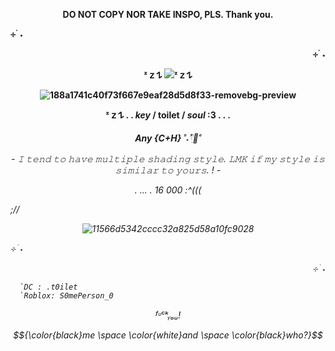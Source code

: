 <p align="center"> <b> DO NOT COPY NOR TAKE INSPO, PLS. Thank you.</a>

⊹ ࣪ ˖ <p align="right">⊹ ࣪ ˖ <p align="center"> ᶻ 𝗓 𐰁 ![](https://komarev.com/ghpvc/?username=gaslightt&color=519d92&label=GAY+PEOPLE+COUNT&abbreviated=true&style=plastic)ᶻ 𝗓 𐰁  <p align="center"> ![188a1741c40f73f667e9eaf28d5d8f33-removebg-preview](https://github.com/user-attachments/assets/a41c52b1-154e-44b1-86ad-259a45bb4922)


<p align="center"> ᶻ 𝗓 𐰁 . . <b><i>key</i></b> / <b <i>toilet</i> </b> / <b> <i>soul</i> </b>:3   .   .   . 

<p align="center">     <i> Any {C+H} </b> ˚˖𓍢ִ໋🦢˚

<p align="center"> - 𝙸 𝚝𝚎𝚗𝚍 𝚝𝚘 𝚑𝚊𝚟𝚎 𝚖𝚞𝚕𝚝𝚒𝚙𝚕𝚎 𝚜𝚑𝚊𝚍𝚒𝚗𝚐 𝚜𝚝𝚢𝚕𝚎. 𝙻𝙼𝙺 𝚒𝚏 𝚖𝚢 𝚜𝚝𝚢𝚕𝚎 𝚒𝚜 𝚜𝚒𝚖𝚒𝚕𝚊𝚛 𝚝𝚘 𝚢𝚘𝚞𝚛𝚜. ! -

<p align="center"> .                 ...                  . 16 000 :^((( </b> 

;// <p align="center"> ![11566d5342cccc32a825d58a10fc9028](https://github.com/user-attachments/assets/dd950ec0-7a45-4212-8775-41a92ea1b280)

⊹ ࣪ ˖ <p align="right">⊹ ࣪ ˖

      `DC : .t0ilet 
      `Roblox: S0mePerson_0
<p align="center"> ᶠᶸᶜᵏᵧₒᵤ!

$${\color{black}me \space \color{white}and \space \color{black}who?}$$

